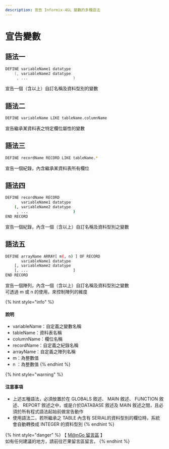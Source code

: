 ```yaml
---
description: 宣告 Informix-4GL 變數的多種語法
---
```


# 宣告變數

## 語法一

```objectivec
DEFINE variableName1 datatype
    (, variableName2 datatype
     , ...                    )
```

宣告一個（含以上）自訂名稱及資料型別的變數

## 語法二

```bash
DEFINE variableName LIKE tableName.columnName
```

宣告繼承某資料表之特定欄位屬性的變數

## 語法三

```bash
DEFINE recordName RECORD LIKE tableName.*
```

宣告一個紀錄，內含繼承某資料表所有欄位

## 語法四

```bash
DEFINE recordName RECORD
       variableName1 datatype
    (, variableName2 datatype
     , ...                    )
END RECORD
```

宣告一個紀錄，內含一個（含以上）自訂名稱及資料型別之變數

## 語法五

```bash
DEFINE arrayName ARRAY[ m(, n) ] OF RECORD
       variableName1 datatype
    [, variableName2 datatype
    [, ...                    ]
END RECORD
```

宣告一個陣列，內含一個（含以上）自訂名稱及資料型別之變數\
可透過 m 或 n 的使用，來控制陣列的維度

{% hint style="info" %}
#### 說明

* variableName：自定義之變數名稱
* tableName：資料表名稱
* columnName：欄位名稱
* recordName：自定義之紀錄名稱
* arrayName：自定義之陣列名稱
* m：為整數值
* n ：為整數值
{% endhint %}

{% hint style="warning" %}
#### &#x20;注意事項

* 上述五種語法，必須放置於在 GLOBALS 敘述、 MAIN 敘述、 FUNCTION 敘述、 REPORT 敘述之中，或是介於DATABASE 敘述及 MAIN 敘述之間，且必須於所有程式語法起始前做宣告動作
* 使用語法二，若所繼承之 TABLE 內含有 SERIAL的資料型別的欄位時，系統會自動轉換成 INTEGER 的資料型別
{% endhint %}

{% hint style="danger" %}
【 [M@nGo 留言區](https://give0714.pixnet.net/blog/post/45993157-informix-4gl-%E8%AE%8A%E6%95%B8%E5%AE%A3%E5%91%8A) 】\
如有任何建議的地方，請前往芒果留言區留言。
{% endhint %}
